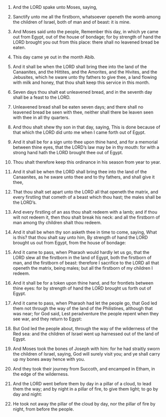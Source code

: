 1. And the LORD spake unto Moses, saying,

2. Sanctify unto me all
the firstborn, whatsoever openeth the womb among the children of
Israel, both of man and of beast: it is mine.

3. And Moses said unto the people, Remember this day, in which ye
came out from Egypt, out of the house of bondage; for by strength of
hand the LORD brought you out from this place: there shall no leavened
bread be eaten.

4. This day came ye out in the month Abib.

5. And it shall be when the LORD shall bring thee into the land of
the Canaanites, and the Hittites, and the Amorites, and the Hivites,
and the Jebusites, which he sware unto thy fathers to give thee, a
land flowing with milk and honey, that thou shalt keep this service in
this month.

6. Seven days thou shalt eat unleavened bread, and in the seventh
day shall be a feast to the LORD.

7. Unleavened bread shall be eaten seven days; and there shall no
leavened bread be seen with thee, neither shall there be leaven seen
with thee in all thy quarters.

8. And thou shalt shew thy son in that day, saying, This is done
because of that which the LORD did unto me when I came forth out of
Egypt.

9. And it shall be for a sign unto thee upon thine hand, and for a
memorial between thine eyes, that the LORD’s law may be in thy mouth:
for with a strong hand hath the LORD brought thee out of Egypt.

10. Thou shalt therefore keep this ordinance in his season from year
to year.

11. And it shall be when the LORD shall bring thee into the land of
the Canaanites, as he sware unto thee and to thy fathers, and shall
give it thee,

12. That thou shalt set apart unto the LORD all that
openeth the matrix, and every firstling that cometh of a beast which
thou hast; the males shall be the LORD’s.

13. And every firstling of an ass thou shalt redeem with a lamb; and
if thou wilt not redeem it, then thou shalt break his neck: and all
the firstborn of man among thy children shalt thou redeem.

14. And it shall be when thy son asketh thee in time to come,
saying, What is this? that thou shalt say unto him, By strength of
hand the LORD brought us out from Egypt, from the house of bondage:

15. And it came to pass, when Pharaoh would hardly let us go, that
the LORD slew all the firstborn in the land of Egypt, both the
firstborn of man, and the firstborn of beast: therefore I sacrifice to
the LORD all that openeth the matrix, being males; but all the
firstborn of my children I redeem.

16. And it shall be for a token upon thine hand, and for frontlets
between thine eyes: for by strength of hand the LORD brought us forth
out of Egypt.

17. And it came to pass, when Pharaoh had let the people go, that
God led them not through the way of the land of the Philistines,
although that was near; for God said, Lest peradventure the people
repent when they see war, and they return to Egypt:

18. But God led
the people about, through the way of the wilderness of the Red sea:
and the children of Israel went up harnessed out of the land of Egypt.

19. And Moses took the bones of Joseph with him: for he had straitly
sworn the children of Israel, saying, God will surely visit you; and
ye shall carry up my bones away hence with you.

20. And they took their journey from Succoth, and encamped in Etham,
in the edge of the wilderness.

21. And the LORD went before them by day in a pillar of a cloud, to
lead them the way; and by night in a pillar of fire, to give them
light; to go by day and night:

22. He took not away the pillar of
the cloud by day, nor the pillar of fire by night, from before the
people.